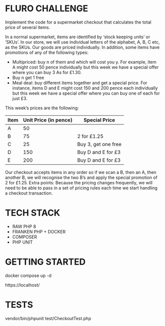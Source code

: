 # FLURO CHALLENGE

Implement the code for a supermarket checkout that calculates the total price of
several items.

In a normal supermarket, items are identified by ‘stock keeping units’ or ‘SKUs’. In our
store, we will use individual letters of the alphabet, A, B, C etc, as the SKUs. Our goods
are priced individually. In addition, some items have promotions of any of the
following types:

- Multipriced: buy n of them and which will cost you y. For example, item A
might cost 50 pence individually but this week we have a special offer where
you can buy 3 As for £1.30.
- Buy n get 1 free
- Meal deal: buy different items together and get a special price. For instance,
items D and E might cost 150 and 200 pence each individually but this week
we have a special offer where you can buy one of each for just £3.

This week’s prices are the following:

| **Item** | **Unit Price (in pence)** | **Special Price**           |
|----------|---------------------------|-----------------------------|
| A        | 50                        |                             |
| B        | 75                        | 2 for £1.25                 |
| C        | 25                        | Buy 3, get one free         |
| D        | 150                       | Buy D and E for £3          |
| E        | 200                       | Buy D and E for £3          |

Our checkout accepts items in any order so if we scan a B, then an A, then another B,
we will recognise the two B’s and apply the special promotion of 2 for £1.25.
Extra points: Because the pricing changes frequently, we will need to be able to pass
in a set of pricing rules each time we start handling a checkout transaction.

# TECH STACK

- RAW PHP 8
- FRANKEN PHP + DOCKER
- COMPOSER
- PHP UNIT

# GETTING STARTED

docker compose up -d

https://localhost/

# TESTS

vendor/bin/phpunit test/CheckoutTest.php